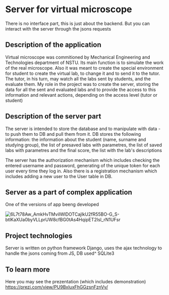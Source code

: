 # Server for virtual microscope

There is no interface part, this is just about the backend. But you can interact with the server through the jsons requests

## Description of the application

Virtual microscope was commitioned by Mechanical Engineering and Technologies department of NSTU. Its main function is to simulate the work of the real microscope. Also it was meant to create the special environment for student to create the virtual lab, to change it and to send it to the tutor. The tutor, in his turn, may watch all the labs sent by students, and the evaluate them. My role in the project was to create the server, storing the data for all the sent and evaluated labs and to provide the access to this information and relevant actions, depending on the access level (tutor or student)

## Description of the server part

The server is intended to store the database and to manipulate with data - to push them to DB and pull them from it.
DB stores the following information: the information about the student (name, surname and studying group), the list of presaved labs with parametres, the list of saved labs with parametres and the final score, the list with the lab's descriptions

The server has the authorization mechanism which includes checking the entered username and password, generating of the unique token for each user every time they log in. Also there is a registration mechanism which includes adding a new user to the User table in DB.


## Server as a part of complex application

One of the versions of app beeng developed

![6L7t78Aw_AmkHvTMviIWlDOTCajlkU2fR55BO-G_S-btlKaXUa0byVLLprUW8cfBG0tAs4HqipET2Isl_rN1UFsr](https://user-images.githubusercontent.com/68100447/173136548-6ac63657-aefa-4876-b1e8-0788c4ba1c43.jpg)

## Project technologies

Server is written on python framework Django, uses the ajax technology to handle the jsons coming from JS, DB used^ SQLite3


## To learn more

Here you may see the prezentation (which includes demonstration) https://prezi.com/view/PU9BxluxFhGGzsnFznVv/

